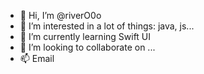 - 👋 Hi, I’m @riverO0o
- 👀 I’m interested in a lot of things: java, js...
- 🌱 I’m currently learning Swift UI
- 💞️ I’m looking to collaborate on ...
- 📫 Email

<!---
riverO0o/riverO0o is a ✨ special ✨ repository because its `README.md` (this file) appears on your GitHub profile.
You can click the Preview link to take a look at your changes.
--->

